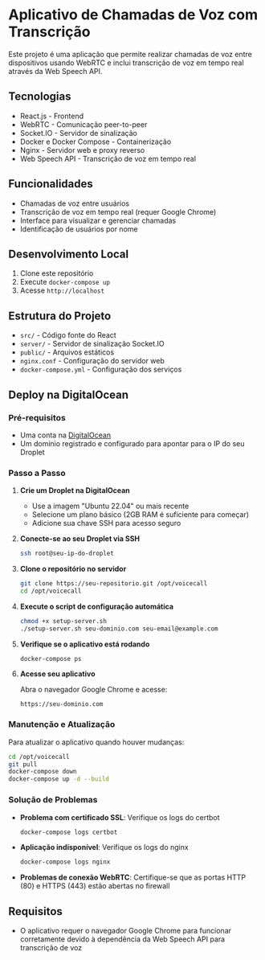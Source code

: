 # Aplicativo de Chamadas de Voz com Transcrição

Este projeto é uma aplicação que permite realizar chamadas de voz entre dispositivos usando WebRTC e inclui transcrição de voz em tempo real através da Web Speech API.

## Tecnologias

- React.js - Frontend
- WebRTC - Comunicação peer-to-peer
- Socket.IO - Servidor de sinalização
- Docker e Docker Compose - Containerização
- Nginx - Servidor web e proxy reverso
- Web Speech API - Transcrição de voz em tempo real

## Funcionalidades

- Chamadas de voz entre usuários
- Transcrição de voz em tempo real (requer Google Chrome)
- Interface para visualizar e gerenciar chamadas
- Identificação de usuários por nome

## Desenvolvimento Local

1. Clone este repositório
2. Execute `docker-compose up`
3. Acesse `http://localhost`

## Estrutura do Projeto

- `src/` - Código fonte do React
- `server/` - Servidor de sinalização Socket.IO
- `public/` - Arquivos estáticos
- `nginx.conf` - Configuração do servidor web
- `docker-compose.yml` - Configuração dos serviços

## Deploy na DigitalOcean

### Pré-requisitos

- Uma conta na [DigitalOcean](https://www.digitalocean.com)
- Um domínio registrado e configurado para apontar para o IP do seu Droplet

### Passo a Passo

1. **Crie um Droplet na DigitalOcean**

   - Use a imagem "Ubuntu 22.04" ou mais recente
   - Selecione um plano básico (2GB RAM é suficiente para começar)
   - Adicione sua chave SSH para acesso seguro

2. **Conecte-se ao seu Droplet via SSH**

   ```bash
   ssh root@seu-ip-do-droplet
   ```

3. **Clone o repositório no servidor**

   ```bash
   git clone https://seu-repositorio.git /opt/voicecall
   cd /opt/voicecall
   ```

4. **Execute o script de configuração automática**

   ```bash
   chmod +x setup-server.sh
   ./setup-server.sh seu-dominio.com seu-email@example.com
   ```

5. **Verifique se o aplicativo está rodando**

   ```bash
   docker-compose ps
   ```

6. **Acesse seu aplicativo**

   Abra o navegador Google Chrome e acesse:
   ```
   https://seu-dominio.com
   ```

### Manutenção e Atualização

Para atualizar o aplicativo quando houver mudanças:

```bash
cd /opt/voicecall
git pull
docker-compose down
docker-compose up -d --build
```

### Solução de Problemas

- **Problema com certificado SSL**: Verifique os logs do certbot
  ```bash
  docker-compose logs certbot
  ```

- **Aplicação indisponível**: Verifique os logs do nginx
  ```bash
  docker-compose logs nginx
  ```

- **Problemas de conexão WebRTC**: Certifique-se que as portas HTTP (80) e HTTPS (443) estão abertas no firewall

## Requisitos

- O aplicativo requer o navegador Google Chrome para funcionar corretamente devido à dependência da Web Speech API para transcrição de voz

